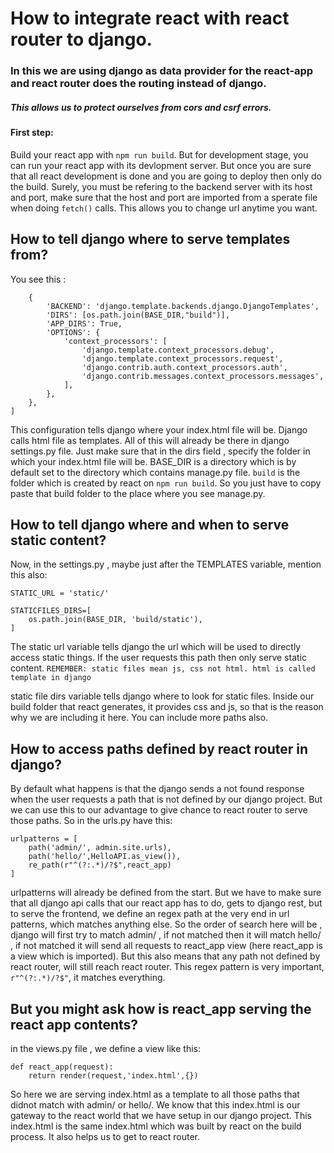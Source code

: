 # How to integrate react with react router to django. 

### In this we are using django as data provider for the react-app and react router does the routing instead of django.

##### This allows us to protect ourselves from cors and csrf errors.


#### First step: 
Build your react app with ```npm run build```. But for development stage, you can run your react app with its devlopment server. But once you are sure that all react development is done and you are going to deploy then only do the build. Surely, you must be refering to the backend server with its host and port, make sure that the host and port are imported from a sperate file when doing `fetch()` calls. This allows you to change url anytime you want.

## How to tell django  where to serve templates from?
You see this : 
```TEMPLATES = [
    {
        'BACKEND': 'django.template.backends.django.DjangoTemplates',
        'DIRS': [os.path.join(BASE_DIR,"build")],
        'APP_DIRS': True,
        'OPTIONS': {
            'context_processors': [
                'django.template.context_processors.debug',
                'django.template.context_processors.request',
                'django.contrib.auth.context_processors.auth',
                'django.contrib.messages.context_processors.messages',
            ],
        },
    },
]
```
This configuration tells django where your index.html file will be. Django calls html file as templates.  All of this will already be there in django settings.py file. Just make sure that in the dirs field , specify the folder in which your index.html file will be. BASE_DIR is a directory which is by default set to the directory which contains manage.py file. `build` is the folder which is created by react on `npm run build`. So you just have to copy paste that build folder to the place where you see manage.py.

## How to tell django where and when to serve static content?

Now, in the settings.py , maybe just after the TEMPLATES variable, mention this also:

```
STATIC_URL = 'static/'

STATICFILES_DIRS=[
    os.path.join(BASE_DIR, 'build/static'),
]
```

The static url variable tells django the url which will be used to directly access static things. If the user requests this path then only serve static content.
`REMEMBER: static files mean js, css not html. html is called template in django`

static file dirs variable tells django where to look for static files. Inside our build folder that react generates, it provides css and js, so that is the reason why we are including it here. You can include more paths also.


## How to access paths defined by react router in django?

By default what happens is that the django sends a not found response when the user requests a path that is not defined by our django project. But we can use this to our advantage to give chance to react router to serve those paths. So in the urls.py have this:

```
urlpatterns = [
    path('admin/', admin.site.urls),
    path('hello/',HelloAPI.as_view()),
    re_path(r"^(?:.*)/?$",react_app)
]
```
urlpatterns will already be defined from the start. But we have to make sure that all django api calls that our react app has to do, gets to django rest, but to serve the frontend, we define an regex path at the very end in url patterns, which matches anything else. So the order of search here will be , django will first try to match admin/ , if not matched then it will match hello/ , if not matched it will send all requests to react_app view (here react_app is a view which is imported). But this also means that any path not defined by react router, will still reach react router. This regex pattern is very important, `r"^(?:.*)/?$"`, it matches everything.

## But you might ask how is react_app serving the react app contents?

in the views.py file , we define a view like this:

```
def react_app(request):
    return render(request,'index.html',{})
```
So here we are serving index.html as a template to all those paths that didnot match with admin/ or hello/. We know that this index.html is our gateway to the react world that we have setup in our django project. This index.html is the same index.html which was built by react on the build process. It also helps us to get to react router.
